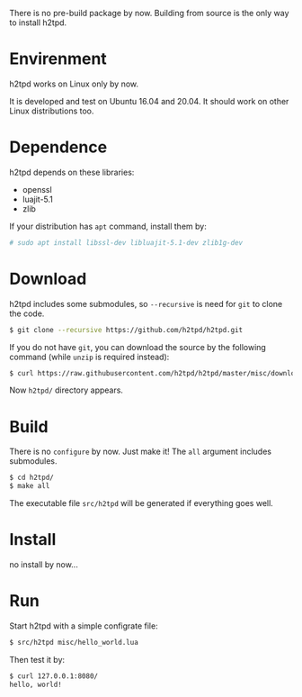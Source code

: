 There is no pre-build package by now. Building from source is the only way to install h2tpd.

# Envirenment

h2tpd works on Linux only by now.

It is developed and test on Ubuntu 16.04 and 20.04.
It should work on other Linux distributions too.

# Dependence

h2tpd depends on these libraries:

- openssl
- luajit-5.1
- zlib

If your distribution has `apt` command, install them by:

```bash
# sudo apt install libssl-dev libluajit-5.1-dev zlib1g-dev
```

# Download

h2tpd includes some submodules, so `--recursive` is need for `git` to clone the code.

```bash
$ git clone --recursive https://github.com/h2tpd/h2tpd.git
```

If you do not have `git`, you can download the source by the following
command (while `unzip` is required instead):

```bash
$ curl https://raw.githubusercontent.com/h2tpd/h2tpd/master/misc/download-source.sh | bash
```

Now `h2tpd/` directory appears.


# Build

There is no `configure` by now. Just make it!
The `all` argument includes submodules.

```bash
$ cd h2tpd/
$ make all
```

The executable file `src/h2tpd` will be generated if everything goes well.


# Install

no install by now...


# Run

Start h2tpd with a simple configrate file:

```bash
$ src/h2tpd misc/hello_world.lua
```

Then test it by:

```bash
$ curl 127.0.0.1:8080/
hello, world!
```
